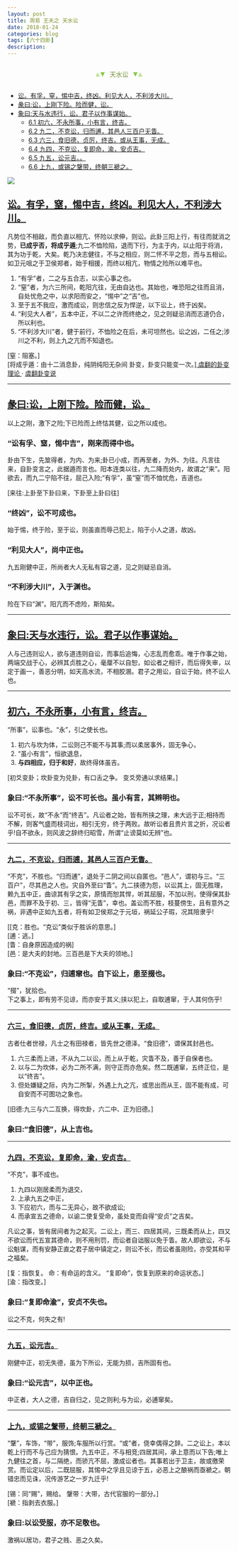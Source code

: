 ```yaml
---
layout: post
title: 周易 王夫之 天水讼
date: 2018-01-24
categories: blog
tags: [六十四卦]
description: 
---
```


<span id = "jump"></span>


<section style="margin: 0px auto; text-align: center;">
    <section class="xhr" style="width: 0px; height: 0px; border-left: 5px solid transparent; border-right: 5px solid transparent; border-bottom: 10px solid rgb(135, 201, 67); display: inline-block; opacity: 0.5; border-top-color: rgb(135, 201, 67);"></section>
    <section class="xhr" style="width: 0px; height: 0px; border-left: 5px solid transparent; border-right: 5px solid transparent; border-top: 10px solid rgb(135, 201, 67); display: inline-block; margin-left: -3px; border-bottom-color: rgb(135, 201, 67);"></section>
    <section style="
margin-left: 0.5em;
display: inline-block;">
        <p>
            <span style="color: rgb(118, 146, 60);">天水讼</span>
        </p>
    </section>
    <section class="xhr" style="margin-left: 0.5em; width: 0px; height: 0px; border-left: 5px solid transparent; border-right: 5px solid transparent; border-top: 10px solid rgb(135, 201, 67); display: inline-block; border-bottom-color: rgb(135, 201, 67);"></section>
    <section class="xhr" style="width: 0px; height: 0px; border-left: 5px solid transparent; border-right: 5px solid transparent; border-bottom: 10px solid rgb(135, 201, 67); display: inline-block; opacity: 0.5; margin-left: -3px; border-top-color: rgb(135, 201, 67);"></section>
</section>

- [讼。有孚，窒，惕中吉，终凶。利见大人，不利涉大川。](#jump惕中吉)
- [彖曰:讼，上刚下险。险而健，讼。](#jump上刚下险)
- [象曰:天与水违行，讼。君子以作事谋始。](#jump天与水违行)
  - [6.1 初六，不永所事，小有言，终吉。](#jump不永所事)
  - [6.2 九二，不克讼，归而逋，其邑人三百户无眚。](#jump不克讼)
  - [6.3 六三，食旧德，贞厉，终吉。或从王事，无成。](#jump食旧德)
  - [6.4 九四，不克讼，复即命，渝，安贞吉。](#jump复即命)
  - [6.5 九五，讼元吉。。](#jump讼元吉)
  - [6.6 上九，或锡之鞶带，终朝三褫之。](#jump或锡之鞶带)
  
  

![](http://www.guoyi360.com/uploads/allimg/130320/1-130320092F3622.jpg)
  

<span id = "jump惕中吉"></span>
## [讼。有孚，窒，惕中吉，终凶。利见大人，不利涉大川。](#jump)
凡势位不相敌，而负直以相亢、怀险以求伸，则讼。此卦三阳上行，有往而就消之势，**已成乎否，将成乎遁**;九二不恤险陷，退而下行，为主于内，以止阳于将消，其为功于乾，大矣。乾乃决志健往，不与之相应，则二怀不平之怨，而与五相讼。如卫元咀之于卫侯郑者，始于相援，而终以相亢，物情之险所以难平也。
1. “有孚”者，二之与五合志，以实心事之也。
1. “窒”者，为六三所间，乾阳亢往，无由自达也。其始也，唯恐阳之往而且消，自处忧危之中，以求阳而安之，“惕中”之“吉”也。
1. 至于五不我应，激而成讼，则忠信之反为悍逆，以下讼上，终于凶矣。
1. “利见大人者”，五本中正，不以二之许而终绝之，见之则疑忌消而志道仍合，所以利也。
1. “不利涉大川”者，健于前行，不恤险之在后，未可坦然也。讼之凶，二任之;涉川之不利，则上九之亢而不知退也。

[窒：阻塞。] <br>
[将成乎遁：由十二消息卦，纯阴纯阳无杂间 卦变，卦变只能变一次。][ 虞翻的卦变理论 ](http://www.askingdao.com/wenzhang/detail_id_1336.html) · [ 虞翻卦变说 ](https://www.jianshu.com/p/a9394c36b8fa)

----

<span id = "jump上刚下险"></span>
## [彖曰:讼，上刚下险。险而健，讼。](#jump)
以上之刚，激下之险;下已险而上终怙其健，讼之所以成也。

### “讼有孚、窒，惕中吉”，刚来而得中也。
卦由下生，先筮得者，为内、为来;卦已小成，而再至者，为外、为往。凡言往来，自卦变言之，此据遁而言也。阳本连类以往，九二降而处内，故谓之“来”。阳欲去，而九二宁陷不往，屈己入险;“有孚”，虽“窒”而不恤忧危，吉道也。

[来往:上卦至下卦曰来，下卦至上卦曰往]


### “终凶”，讼不可成也。
始于惕，终于险，至于讼，则虽直而辱己犯上，陷于小人之道，故凶。

### “利见大人”，尚中正也。
九五刚健中正，所尚者大人无私有容之道，见之则疑忌自消。

### “不利涉大川”，入于渊也。
险在下曰“渊”。阳亢而不虑险，斯陷矣。


----

<span id = "jump天与水违行"></span>
## [象曰:天与水违行，讼。君子以作事谋始。](#jump)
人与己违则讼人，欲与道违则自讼，而事后追悔，心志乱而愈乖。唯于作事之始，两端交战于心，必辨其贞胜之心，毫厘不以自恕，如讼者之相讦，而后得失审，以定于画一，善恶分明，如天高水流，不相胶溷。君子之用讼，自讼于始，终不讼人也。
  
----

<span id = "jump不永所事"></span>
## [初六，不永所事，小有言，终吉。](#jump)
“所事”，讼事也。“永”，引之使长也。
1. 初六与坎为体，二讼则己不能不与其事;而以柔居事外，固无争心，
1. “虽小有言”，恒欲退息，
1. **与四相应，归于和好**，故终得体虽吉。


[初爻变卦；坎卦变为兑卦，有口舌之争。   变爻旁通以求结果。]


### 象曰:“不永所事”，讼不可长也。虽小有言，其辫明也。
讼不可长，故“不永”而“终吉”。凡讼者之始，皆有所挟之理，未大远于正;相持而不解，则客气盛而枝词出，相引无穷，终于两败。故听讼者且贵片言之折，况讼者乎!自不欲永，则风波之辞终归昭雪，所谓“止谤莫如无辨”也。

----

<span id = "jump不克讼"></span>
### [九二，不克讼，归而逋，其邑人三百户无眚。](#jump)
“不克”，不胜也。“归而逋”，退处于二阴之间以自匿也。“邑人”，谓初与三。“三百户”，尽其邑之人也。灾自外至曰“眚”。九二挟德为怨，以讼其上，固无胜理，赖九五中正，曲谅其有孚之实，原情而恕其悍，听其屈服，不加以刑，使得保其卦邑，而罪不及于初、三，皆得“无眚”，幸也。盖讼而不胜，枝蔓傍生，且有意外之祸，非遇中正如九五者，将有如卫侯郑之于元垣，祸延公子瑕，况其陪隶乎!


[[克：胜也。“克讼”类似于胜诉的意思。]<br>
[逋：逃。]<br>
[眚：自身原因造成的祸]<br>
[邑：是大夫的封地。三百邑是下大夫的领地。]


### 象曰:“不克讼”，归逋窜也。自下讼上，患至掇也。
“掇”，犹拾也。<br>
下之事上，即有劳不见谅，而亦安于其义;挟以犯上，自取逋窜，于人其何伤乎!

----

<span id = "jump食旧德"></span>
### [六三，食旧德，贞厉，终吉。或从王事，无成。](#jump)
古者仕者世禄，凡士之有田禄者，皆先世之德泽。“食旧德”，谓保其封邑也。
1. 六三柔而上进，不从九二以讼，而上从于乾，灾眚不及，善于自保者也。
1. 以与二为坎体，必为二所不满，则守正而亦危矣。然二既逋窜，五终正位，是以“终吉”。
1. 但处嫌疑之际，内为二所掣，外遇上九之亢，或思出而从王，固不能有成，可自安而不可图功之象也。

[旧德:九三与六二互换，得坎卦，六二中、正为旧德。]

### 象曰:“食旧德”，从上吉也。


----

<span id = "jump复即命"></span>
### [九四，不克讼，复即命，渝，安贞吉。](#jump)
“不克”，事不成也。
1. 九四以刚居柔而为退交，
1. 上承九五之中正，
1. 下应初六，而与二无异心，故不欲成讼;
1. 而承宣五之德命，以谕二使复受命，虽处变而自得“安贞”之吉矣。

凡讼之事，皆有居间者为之起灭。二讼上，而三、四居其间，三既柔而从上，四又不欲讼而代五宣其德命，则不用刑罚，而讼者自诎服以免于眚。故人即欲讼，不与讼魁谋，而有安静正直之君子居中镇定之，则讼不长，而讼者虽刚险，亦受其和平之福矣。


[复：指恢复。  命：有命运的含义。  “复即命”，恢复到原来的命运状态。]<br>
[渝：指改变。]


### 象曰:“复即命渝”，安贞不失也。
讼之不克，何失之有!


----

<span id = "jump讼元吉"></span>
### [九五，讼元吉。](#jump)
刚健中正，初无失德，虽为下所讼，无能为损，吉所固有也。

### 象曰:“讼元吉”，以中正也。
中正者，大人之德，吉自归之，见之则利;与为讼，必逋窜矣。


----

<span id = "jump讼元吉"></span>
### [上九，或锡之鞶带，终朝三褫之。](#jump或锡之鞶带)
“鞶”，车饰，“带”，服饰;车服所以行赏。“或”者，侥幸偶得之辞。二之讼上，本以乾上行而不与己应为猜恨。九五中正，不与相竞;四居其间，承上意而以下告;唯上九健往之首，与二隔绝，而骄亢不屈，激成讼者也。其事若出于卫主，故或徼荣赏。而讼定以后，二既屈服，其惕中之孚且见谅于五，必恶上之酿祸而亟褫之。朝错忠而见诛，况传游艺之一岁九迁乎!


[锡：同“赐”，赐给。  鞶带：大带，古代官服的一部分。]<br>
[褫：指剥去衣服。]

### 象曰:以讼受服，亦不足敬也。
激祸以居功，君子之贱、恶之久矣。












